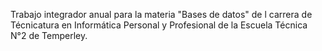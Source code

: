 Trabajo integrador anual para la materia "Bases de datos" de l carrera de Técnicatura en Informática Personal y Profesional de la Escuela Técnica N°2 de Temperley.
